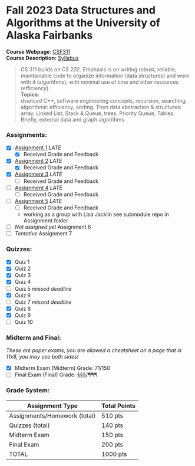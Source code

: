 # Fall 2023 Data Structures and Algorithms at the University of Alaska Fairbanks
__Course Webpage__: [CSF311](http://www.cs.uaf.edu/~chappell/class/2023_fall/cs311/)  
__Course Description:__ [Syllabus](https://www.cs.uaf.edu/~chappell/class/2023_fall/cs311/docs/syllabus.html)
> CS 311 builds on CS 202. Emphasis is on writing robust, reliable, maintainable code to organize information (data structures) and work with it (algorithms), with minimal use of time and other resources (efficiency).  
__Topics:__  
> dvanced C++, software engineering concepts, recursion, searching, algorithmic efficiency, sorting. Then data abstraction & structures: array, Linked List, Stack & Queue, trees, Priority Queue, Tables. Briefly, external data and graph algorithms.


### Assignments:
- [x] [Assignment 1](https://github.com/je-el/FALL2023_CSF311/tree/main/Assignments/Assignment_1) _LATE_
    - [x] Received Grade and Feedback
- [x] [Assignment 2](https://github.com/je-el/FALL2023_CSF311/tree/main/Assignments/Assignment_2) _LATE_
    - [x] Received Grade and Feedback
- [x] [Assignment 3](https://github.com/je-el/FALL2023_CSF311/tree/main/Assignments/Assignment_3) _LATE_
    - [ ] Received Grade and Feedback
- [ ] [Assignment 4](https://github.com/je-el/FALL2023_CSF311/tree/main/Assignments/Assignment_4) _LATE_
    - [ ] Received Grade and Feedback
- [ ] [Assignment 5](https://github.com/je-el/FALL2023_CSF311/tree/main/Assignments/Assignment_5) _LATE_
    - [ ] Received Grade and Feedback
    - working as a group with Lisa Jacklin see submodule repo in Assignment folder
- [ ] *Not assigned yet* Assignment 6
- [ ] *Tentative* Assignment 7
### Quizzes:
- [x] Quiz 1
- [x] Quiz 2
- [x] Quiz 3
- [x] Quiz 4
- [ ] Quiz 5 *missed deadline*
- [x] Quiz 6
- [ ] Quiz 7 *missed deadline*
- [x] Quiz 8
- [x] Quiz 9
- [ ] Quiz 10

### Midterm and Final:
*These are paper exams, you are allowed a cheatsheet on a page that is 11x8, you may use both sides!*
- [x] Midterm Exam (Midterm) Grade: 71/150
- [ ] Final Exam (Final) Grade: §§§/¶¶¶

### Grade System:
| Assignment Type | Total Points |
| ---             | ---          |
| Assignments/Homework (total)  | 510 pts |
| Quizzes (total) | 140 pts |
| Midterm Exam  | 150 pts |
| Final Exam  |	200 pts |
| TOTAL  | 1000 pts |
